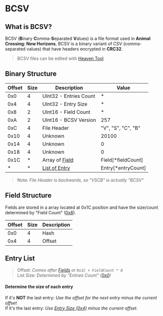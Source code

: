 # BCSV

## What is BCSV?
BCSV (**B**inary **C**omma-**S**eparated **V**alues) is a file format used in **Animal Crossing: New Horizons**, BCSV is a binary variant of CSV (comma-separated values) that have headers encrypted in **CRC32**.

> BCSV files can be edited with [Heaven Tool](https://github.com/Rafacasari/HeavenToolACNH)

## Binary Structure
| Offset | Size | Description | Value |
| ------ | ---- | ----------- | ----- |
| 0x0  | 4 | UInt32 - Entries Count | * |
| 0x4  | 4 | UInt32 - Entry Size | * |
| 0x8  | 2 | UInt16 - Field Count | * |
| 0xA  | 2 | UInt16 - BCSV Version | 257 |
| 0xC  | 4 | File Header | "V", "S", "C", "B" |
| 0x10 | 4 | Unknown | 20100 |
| 0x14 | 4 | Unknown | 0 |
| 0x18 | 4 | Unknown | 0 |
| 0x1C | * | Array of [Field](#field-structure) | Field[\*fieldCount] |
| * | * | [List of Entry](#entry-list)| Entry[\*entryCount] |
> Note: *File Header is backwards, so "VSCB" is actually "BCSV"*

## Field Structure
Fields are stored in a array located at 0x1C position and have the size/count determined by "Field Count" ([0x8](#binary-structure)).

| Offset | Size | Description | 
| ------ | ---- | ----------- |
| 0x0 | 4 | Hash |
| 0x4 | 4 | Offset |

## Entry List
> Offset: *Comes after [Fields](#field-structure) or `0x1C + FieldCount * 8`*\
> List Size: *Determined by "Entries Count" ([0x0](#binary-structure))*

#### Determine the size of each entry

If it's **NOT** the last entry: *Use the offset for the next entry minus the current offset*\
If it's the last entry: *Use [Entry Size (0x4)](#binary-structure) minus the current offset.*